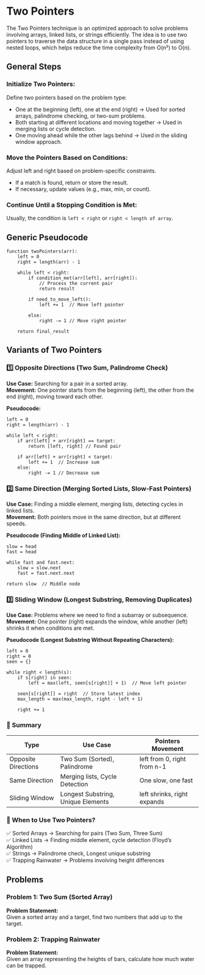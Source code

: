# Two Pointers

The Two Pointers technique is an optimized approach to solve problems involving arrays, linked lists, or strings efficiently. The idea is to use two pointers to traverse the data structure in a single pass instead of using nested loops, which helps reduce the time complexity from O(n²) to O(n).


## General Steps
### Initialize Two Pointers:
Define two pointers based on the problem type:
- One at the beginning (left), one at the end (right) → Used for sorted arrays, palindrome checking, or two-sum problems.
- Both starting at different locations and moving together → Used in merging lists or cycle detection.
- One moving ahead while the other lags behind → Used in the sliding window approach.

### Move the Pointers Based on Conditions:
Adjust left and right based on problem-specific constraints.
- If a match is found, return or store the result.
- If necessary, update values (e.g., max, min, or count).

### Continue Until a Stopping Condition is Met:
Usually, the condition is `left < right` or `right < length of array`.

## Generic Pseudocode

```plaintext
function twoPointers(arr):
    left = 0
    right = length(arr) - 1

    while left < right:
        if condition_met(arr[left], arr[right]):
            // Process the current pair
            return result

        if need_to_move_left():
            left += 1  // Move left pointer

        else:
            right -= 1 // Move right pointer

    return final_result

```
## Variants of Two Pointers

### 1️⃣ Opposite Directions (Two Sum, Palindrome Check)
**Use Case:** Searching for a pair in a sorted array.  
**Movement:** One pointer starts from the beginning (left), the other from the end (right), moving toward each other.

**Pseudocode:**
```plaintext
left = 0
right = length(arr) - 1

while left < right:
    if arr[left] + arr[right] == target:
        return [left, right] // Found pair

    if arr[left] + arr[right] < target:
        left += 1  // Increase sum
    else:
        right -= 1 // Decrease sum
```

### 2️⃣ Same Direction (Merging Sorted Lists, Slow-Fast Pointers)
**Use Case:** Finding a middle element, merging lists, detecting cycles in linked lists.  
**Movement:** Both pointers move in the same direction, but at different speeds.

**Pseudocode (Finding Middle of Linked List):**
```plaintext
slow = head
fast = head

while fast and fast.next:
    slow = slow.next
    fast = fast.next.next

return slow  // Middle node
```

### 3️⃣ Sliding Window (Longest Substring, Removing Duplicates)
**Use Case:** Problems where we need to find a subarray or subsequence.  
**Movement:** One pointer (right) expands the window, while another (left) shrinks it when conditions are met.

**Pseudocode (Longest Substring Without Repeating Characters):**
```plaintext
left = 0
right = 0
seen = {}

while right < length(s):
    if s[right] in seen:
        left = max(left, seen[s[right]] + 1)  // Move left pointer

    seen[s[right]] = right  // Store latest index
    max_length = max(max_length, right - left + 1)

    right += 1
```

### 🔹 Summary
| Type                | Use Case                        | Pointers Movement               |
|---------------------|---------------------------------|---------------------------------|
| Opposite Directions | Two Sum (Sorted), Palindrome    | left from 0, right from n-1     |
| Same Direction      | Merging lists, Cycle Detection  | One slow, one fast              |
| Sliding Window      | Longest Substring, Unique Elements | left shrinks, right expands |

### 🔹 When to Use Two Pointers?
✅ Sorted Arrays → Searching for pairs (Two Sum, Three Sum)  
✅ Linked Lists → Finding middle element, cycle detection (Floyd’s Algorithm)  
✅ Strings → Palindrome check, Longest unique substring  
✅ Trapping Rainwater → Problems involving height differences





## Problems

### Problem 1:  Two Sum (Sorted Array)

**Problem Statement:**  
Given a sorted array and a target, find two numbers that add up to the target.

### Problem 2: Trapping Rainwater

**Problem Statement:**  
Given an array representing the heights of bars, calculate how much water can be trapped.